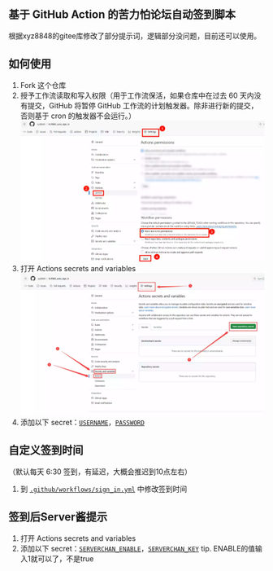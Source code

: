 ## 基于 GitHub Action 的苦力怕论坛自动签到脚本

根据xyz8848的gitee库修改了部分提示词，逻辑部分没问题，目前还可以使用。

## 如何使用

1. Fork 这个仓库
2. 授予工作流读取和写入权限（用于工作流保活，如果仓库中在过去 60 天内没有提交，GitHub 将暂停 GitHub 工作流的计划触发器。除非进行新的提交，否则基于 cron 的触发器不会运行。）
![step2.webp](img/step2.webp)
3. 打开 Actions secrets and variables  
![step3.webp](img/step3.webp)
4. 添加以下 secret：[`USERNAME`](https://github.com/xyz8848/KLPBBS_auto_sign_in/blob/main/docs/secrets.md#username)，[`PASSWORD`](https://github.com/xyz8848/KLPBBS_auto_sign_in/blob/main/docs/secrets.md#password)

## 自定义签到时间
（默认每天 6:30 签到，有延迟，大概会推迟到10点左右）
1. 到 [`.github/workflows/sign_in.yml`](.github/workflows/sign_in.yml) 中修改签到时间

## 签到后Server酱提示
1. 打开 Actions secrets and variables
2. 添加以下 secret：[`SERVERCHAN_ENABLE`](https://github.com/xyz8848/KLPBBS_auto_sign_in/blob/main/docs/secrets.md#serverchan_enable)，[`SERVERCHAN_KEY`](https://github.com/xyz8848/KLPBBS_auto_sign_in/blob/main/docs/secrets.md#serverchan_key)
   tip. ENABLE的值输入1就可以了，不是true
